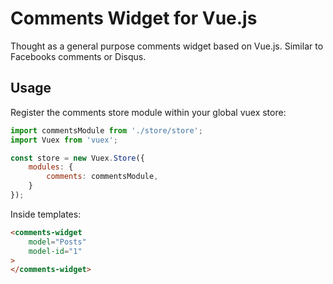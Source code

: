 # Comments Widget for Vue.js

Thought as a general purpose comments widget based on Vue.js. Similar to Facebooks comments or Disqus.

## Usage

Register the comments store module within your global vuex store:

```js
import commentsModule from './store/store';
import Vuex from 'vuex';

const store = new Vuex.Store({
	modules: {
		comments: commentsModule,
	}
});

```

Inside templates:


```html
<comments-widget
	model="Posts"
	model-id="1"
>
</comments-widget>
```
